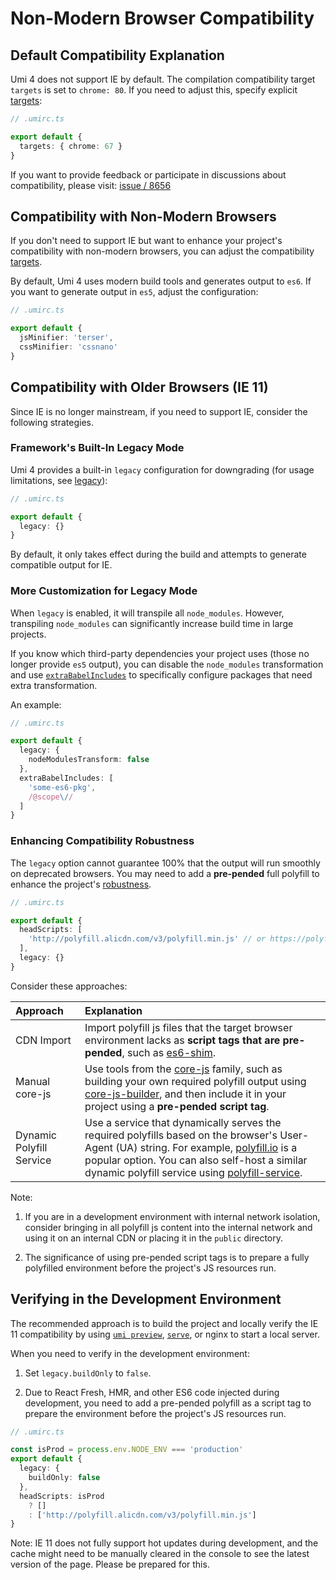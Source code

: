# Non-Modern Browser Compatibility

## Default Compatibility Explanation

Umi 4 does not support IE by default. The compilation compatibility target `targets` is set to `chrome: 80`. If you need to adjust this, specify explicit [targets](../docs/api/config#targets):

```ts
// .umirc.ts

export default {
  targets: { chrome: 67 }
}
```

If you want to provide feedback or participate in discussions about compatibility, please visit: [issue / 8656](https://github.com/umijs/umi/issues/8658)

## Compatibility with Non-Modern Browsers

If you don't need to support IE but want to enhance your project's compatibility with non-modern browsers, you can adjust the compatibility [targets](../docs/api/config#targets).

By default, Umi 4 uses modern build tools and generates output to `es6`. If you want to generate output in `es5`, adjust the configuration:

```ts
// .umirc.ts

export default {
  jsMinifier: 'terser',
  cssMinifier: 'cssnano'
}
```

## Compatibility with Older Browsers (IE 11)

Since IE is no longer mainstream, if you need to support IE, consider the following strategies.

### Framework's Built-In Legacy Mode

Umi 4 provides a built-in `legacy` configuration for downgrading (for usage limitations, see [legacy](../docs/api/config#legacy)):

```ts
// .umirc.ts

export default {
  legacy: {}
}
```

By default, it only takes effect during the build and attempts to generate compatible output for IE.

### More Customization for Legacy Mode

When `legacy` is enabled, it will transpile all `node_modules`. However, transpiling `node_modules` can significantly increase build time in large projects.

If you know which third-party dependencies your project uses (those no longer provide `es5` output), you can disable the `node_modules` transformation and use [`extraBabelIncludes`](https://umijs.org/docs/api/config#extrababelincludes) to specifically configure packages that need extra transformation.

An example:

```ts
// .umirc.ts

export default {
  legacy: {
    nodeModulesTransform: false
  },
  extraBabelIncludes: [
    'some-es6-pkg',
    /@scope\//
  ]
}
```

### Enhancing Compatibility Robustness

The `legacy` option cannot guarantee 100% that the output will run smoothly on deprecated browsers. You may need to add a **pre-pended** full polyfill to enhance the project's [robustness](https://en.wikipedia.org/wiki/Robustness).

```ts
// .umirc.ts

export default {
  headScripts: [
    'http://polyfill.alicdn.com/v3/polyfill.min.js' // or https://polyfill.io/v3/polyfill.min.js
  ],
  legacy: {}
}
```

Consider these approaches:

Approach | Explanation
:-|:-
CDN Import | Import polyfill js files that the target browser environment lacks as **script tags that are pre-pended**, such as [es6-shim](https://github.com/paulmillr/es6-shim).
Manual core-js | Use tools from the [core-js](https://github.com/zloirock/core-js) family, such as building your own required polyfill output using [core-js-builder](https://github.com/zloirock/core-js/tree/master/packages/core-js-builder), and then include it in your project using a **pre-pended script tag**.
Dynamic Polyfill Service | Use a service that dynamically serves the required polyfills based on the browser's User-Agent (UA) string. For example, [polyfill.io](https://polyfill.io/v3/polyfill.min.js) is a popular option. You can also self-host a similar dynamic polyfill service using [polyfill-service](https://github.com/Financial-Times/polyfill-service).

Note:

1. If you are in a development environment with internal network isolation, consider bringing in all polyfill js content into the internal network and using it on an internal CDN or placing it in the `public` directory.

2. The significance of using pre-pended script tags is to prepare a fully polyfilled environment before the project's JS resources run.

## Verifying in the Development Environment

The recommended approach is to build the project and locally verify the IE 11 compatibility by using [`umi preview`](../docs/api/commands#preview), [`serve`](https://www.npmjs.com/package/serve), or nginx to start a local server.

When you need to verify in the development environment:

1. Set `legacy.buildOnly` to `false`.

2. Due to React Fresh, HMR, and other ES6 code injected during development, you need to add a pre-pended polyfill as a script tag to prepare the environment before the project's JS resources run.

```ts
// .umirc.ts

const isProd = process.env.NODE_ENV === 'production'
export default {
  legacy: {
    buildOnly: false
  },
  headScripts: isProd 
    ? [] 
    : ['http://polyfill.alicdn.com/v3/polyfill.min.js']
}
```

Note: IE 11 does not fully support hot updates during development, and the cache might need to be manually cleared in the console to see the latest version of the page. Please be prepared for this.